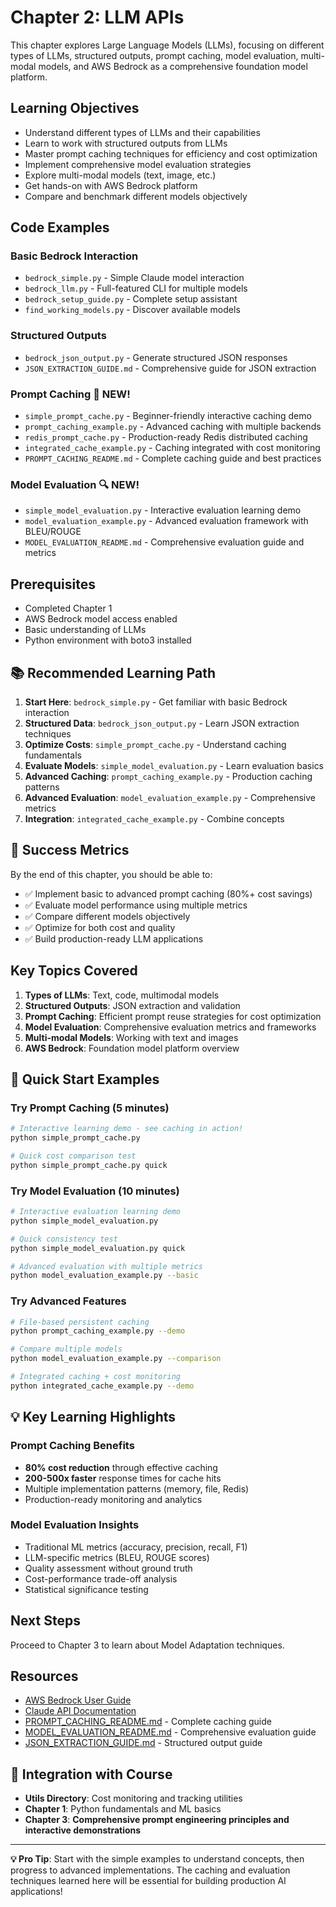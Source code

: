 # Chapter 2: LLM APIs

This chapter explores Large Language Models (LLMs), focusing on different types of LLMs, structured outputs, prompt caching, model evaluation, multi-modal models, and AWS Bedrock as a comprehensive foundation model platform.

## Learning Objectives
- Understand different types of LLMs and their capabilities
- Learn to work with structured outputs from LLMs
- Master prompt caching techniques for efficiency and cost optimization
- Implement comprehensive model evaluation strategies
- Explore multi-modal models (text, image, etc.)
- Get hands-on with AWS Bedrock platform
- Compare and benchmark different models objectively

## Code Examples

### Basic Bedrock Interaction
- `bedrock_simple.py` - Simple Claude model interaction
- `bedrock_llm.py` - Full-featured CLI for multiple models
- `bedrock_setup_guide.py` - Complete setup assistant
- `find_working_models.py` - Discover available models

### Structured Outputs
- `bedrock_json_output.py` - Generate structured JSON responses
- `JSON_EXTRACTION_GUIDE.md` - Comprehensive guide for JSON extraction

### Prompt Caching 🚀 NEW!
- `simple_prompt_cache.py` - Beginner-friendly interactive caching demo
- `prompt_caching_example.py` - Advanced caching with multiple backends
- `redis_prompt_cache.py` - Production-ready Redis distributed caching
- `integrated_cache_example.py` - Caching integrated with cost monitoring
- `PROMPT_CACHING_README.md` - Complete caching guide and best practices

### Model Evaluation 🔍 NEW!
- `simple_model_evaluation.py` - Interactive evaluation learning demo
- `model_evaluation_example.py` - Advanced evaluation framework with BLEU/ROUGE
- `MODEL_EVALUATION_README.md` - Comprehensive evaluation guide and metrics

## Prerequisites
- Completed Chapter 1
- AWS Bedrock model access enabled
- Basic understanding of LLMs
- Python environment with boto3 installed

## 📚 Recommended Learning Path

1. **Start Here**: `bedrock_simple.py` - Get familiar with basic Bedrock interaction
2. **Structured Data**: `bedrock_json_output.py` - Learn JSON extraction techniques
3. **Optimize Costs**: `simple_prompt_cache.py` - Understand caching fundamentals
4. **Evaluate Models**: `simple_model_evaluation.py` - Learn evaluation basics
5. **Advanced Caching**: `prompt_caching_example.py` - Production caching patterns
6. **Advanced Evaluation**: `model_evaluation_example.py` - Comprehensive metrics
7. **Integration**: `integrated_cache_example.py` - Combine concepts

## 🎯 Success Metrics

By the end of this chapter, you should be able to:
- ✅ Implement basic to advanced prompt caching (80%+ cost savings)
- ✅ Evaluate model performance using multiple metrics
- ✅ Compare different models objectively
- ✅ Optimize for both cost and quality
- ✅ Build production-ready LLM applications

## Key Topics Covered
1. **Types of LLMs**: Text, code, multimodal models
2. **Structured Outputs**: JSON extraction and validation
3. **Prompt Caching**: Efficient prompt reuse strategies for cost optimization
4. **Model Evaluation**: Comprehensive evaluation metrics and frameworks
5. **Multi-modal Models**: Working with text and images
6. **AWS Bedrock**: Foundation model platform overview

## 🚀 Quick Start Examples

### Try Prompt Caching (5 minutes)
```bash
# Interactive learning demo - see caching in action!
python simple_prompt_cache.py

# Quick cost comparison test
python simple_prompt_cache.py quick
```

### Try Model Evaluation (10 minutes)
```bash
# Interactive evaluation learning demo
python simple_model_evaluation.py

# Quick consistency test
python simple_model_evaluation.py quick

# Advanced evaluation with multiple metrics
python model_evaluation_example.py --basic
```

### Try Advanced Features
```bash
# File-based persistent caching
python prompt_caching_example.py --demo

# Compare multiple models
python model_evaluation_example.py --comparison

# Integrated caching + cost monitoring
python integrated_cache_example.py --demo
```

## 💡 Key Learning Highlights

### Prompt Caching Benefits
- **80% cost reduction** through effective caching
- **200-500x faster** response times for cache hits
- Multiple implementation patterns (memory, file, Redis)
- Production-ready monitoring and analytics

### Model Evaluation Insights
- Traditional ML metrics (accuracy, precision, recall, F1)
- LLM-specific metrics (BLEU, ROUGE scores)
- Quality assessment without ground truth
- Cost-performance trade-off analysis
- Statistical significance testing

## Next Steps
Proceed to Chapter 3 to learn about Model Adaptation techniques.

## Resources
- [AWS Bedrock User Guide](https://docs.aws.amazon.com/bedrock/)
- [Claude API Documentation](https://docs.anthropic.com/)
- [PROMPT_CACHING_README.md](./PROMPT_CACHING_README.md) - Complete caching guide
- [MODEL_EVALUATION_README.md](./MODEL_EVALUATION_README.md) - Comprehensive evaluation guide
- [JSON_EXTRACTION_GUIDE.md](./JSON_EXTRACTION_GUIDE.md) - Structured output guide

## 🔗 Integration with Course
- **Utils Directory**: Cost monitoring and tracking utilities
- **Chapter 1**: Python fundamentals and ML basics
- **Chapter 3**: **Comprehensive prompt engineering principles and interactive demonstrations**

---

**💡 Pro Tip**: Start with the simple examples to understand concepts, then progress to advanced implementations. The caching and evaluation techniques learned here will be essential for building production AI applications!
